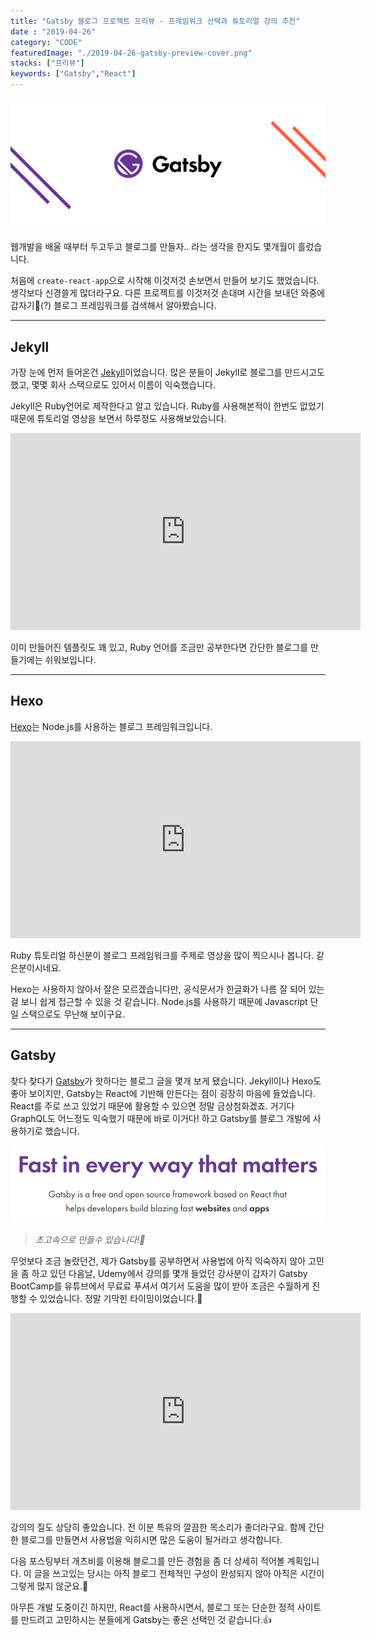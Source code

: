 ```yaml
---
title: "Gatsby 블로그 프로젝트 프리뷰 - 프레임워크 선택과 튜토리얼 강의 추천"
date : "2019-04-26"
category: "CODE"
featuredImage: "./2019-04-26-gatsby-preview-cover.png"
stacks: ["프리뷰"]
keywords: ["Gatsby","React"]
---
```


![커버](./2019-04-26-gatsby-preview-cover.png)

웹개발을 배울 때부터 두고두고 블로그를 만들자.. 라는 생각을 한지도 몇개월이 흘렀습니다.

처음에 `create-react-app`으로 시작해 이것저것 손보면서 만들어 보기도 했었습니다. 생각보다 신경쓸게 많더라구요. 다른 프로젝트를 이것저것 손대며 시간을 보내던 와중에 갑자기🤩(?) 블로그 프레임워크를 검색해서 알아봤습니다.

- - -

## Jekyll

가장 눈에 먼저 들어온건 [Jekyll](https://jekyllrb.com/)이었습니다. 많은 분들이 Jekyll로 블로그를 만드시고도 했고, 몇몇 회사 스택으로도 있어서 이름이 익숙했습니다.

Jekyll은 Ruby언어로 제작한다고 알고 있습니다. Ruby를 사용해본적이 한번도 없었기 때문에 튜토리얼 영상을 보면서 하루정도 사용해보았습니다.

<iframe width="560" height="315" src="https://www.youtube.com/embed/T1itpPvFWHI" frameborder="0" allow="accelerometer; autoplay; encrypted-media; gyroscope; picture-in-picture" allowfullscreen></iframe>

<br>

이미 만들어진 템플릿도 꽤 있고, Ruby 언어를 조금만 공부한다면 간단한 블로그를 만들기에는 쉬워보입니다.

- - -

## Hexo

[Hexo](https://hexo.io/ko/docs/index.html)는 Node.js를 사용하는 블로그 프레임워크입니다.

<iframe width="560" height="315" src="https://www.youtube.com/embed/Kt7u5kr_P5o" frameborder="0" allow="accelerometer; autoplay; encrypted-media; gyroscope; picture-in-picture" allowfullscreen></iframe>

<br>

Ruby 튜토리얼 하신분이 블로그 프레임워크를 주제로 영상을 많이 찍으시나 봅니다. 같은분이시네요.

Hexo는 사용하지 않아서 잘은 모르겠습니다만, 공식문서가 한글화가 나름 잘 되어 있는걸 보니 쉽게 접근할 수 있을 것 같습니다. Node.js를 사용하기 때문에 Javascript 단일 스택으로도 무난해 보이구요.

- - -

## Gatsby

찾다 찾다가 [Gatsby](https://www.gatsbyjs.org/)가 핫하다는 블로그 글을 몇개 보게 됐습니다. Jekyll이나 Hexo도 좋아 보이지만, Gatsby는 React에 기반해 만든다는 점이 굉장히 마음에 들었습니다. React를 주로 쓰고 있었기 때문에 활용할 수 있으면 정말 금상첨화겠죠. 거기다 GraphQL도 어느정도 익숙했기 때문에 바로 이거다! 하고 Gatsby를 블로그 개발에 사용하기로 했습니다.

![Gatsby_Slogun](./gatsby_slogun.png)
> _초고속으로 만들수 있습니다!🤣_

무엇보다 조금 놀랐던건, 제가 Gatsby를 공부하면서 사용법에 아직 익숙하지 않아 고민을 좀 하고 있던 다음날, Udemy에서 강의를 몇개 들었던 강사분이 갑자기 Gatsby BootCamp를 유튜브에서 무료료 푸셔서 여기서 도움을 많이 받아 조금은 수월하게 진행할 수 있었습니다. 정말 기막힌 타이밍이었습니다.👏

<iframe width="560" height="315" src="https://www.youtube.com/embed/8t0vNu2fCCM" frameborder="0" allow="accelerometer; autoplay; encrypted-media; gyroscope; picture-in-picture" allowfullscreen></iframe>

<br>

강의의 질도 상당히 좋았습니다. 전 이분 특유의 깔끔한 목소리가 좋더라구요.
함께 간단한 블로그를 만들면서 사용법을 익히시면 많은 도움이 될거라고 생각합니다.

다음 포스팅부터 개츠비를 이용해 블로그를 만든 경험을 좀 더 상세히 적어볼 계획입니다. 이 글을 쓰고있는 당시는 아직 블로그 전체적인 구성이 완성되지 않아 아직은 시간이 그렇게 많지 않군요.👻

아무튼 개발 도중이긴 하지만, React를 사용하시면서, 블로그 또는 단순한 정적 사이트를 만드려고 고민하시는 분들에게 Gatsby는 좋은 선택인 것 같습니다.👍